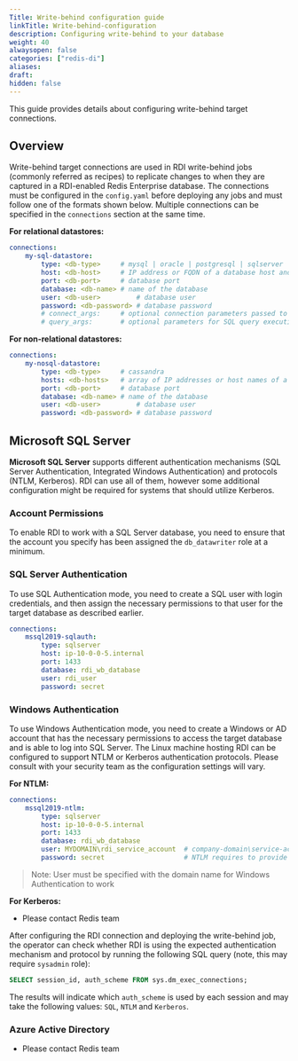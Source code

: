 ```yaml
---
Title: Write-behind configuration guide
linkTitle: Write-behind-configuration
description: Configuring write-behind to your database
weight: 40
alwaysopen: false
categories: ["redis-di"]
aliases: 
draft: 
hidden: false
---
```


This guide provides details about configuring write-behind target connections.

## Overview
Write-behind target connections are used in RDI write-behind jobs (commonly referred as recipes) to replicate changes to when they are captured in a RDI-enabled Redis Enterprise database. The connections must be configured in the `config.yaml` before deploying any jobs and must follow one of the formats shown below. Multiple connections can be specified in the `connections` section at the same time.

**For relational datastores:**
```yaml
connections:
    my-sql-datastore:
        type: <db-type>     # mysql | oracle | postgresql | sqlserver
        host: <db-host>     # IP address or FQDN of a database host and instance
        port: <db-port>     # database port
        database: <db-name> # name of the database
        user: <db-user>         # database user
        password: <db-password> # database password
        # connect_args:     # optional connection parameters passed to the driver - these are driver specific
        # query_args:       # optional parameters for SQL query execution - typically not required for RDI operation
```

**For non-relational datastores:**
```yaml
connections:
    my-nosql-datastore:
        type: <db-type>     # cassandra
        hosts: <db-hosts>   # array of IP addresses or host names of a datastore nodes
        port: <db-port>     # database port
        database: <db-name> # name of the database
        user: <db-user>         # database user
        password: <db-password> # database password
```

## Microsoft SQL Server

**Microsoft SQL Server** supports different authentication mechanisms (SQL Server Authentication, Integrated Windows Authentication) and protocols (NTLM,  Kerberos). RDI can use all of them, however some additional configuration might be required for systems that should utilize Kerberos.

### Account Permissions

To enable RDI to work with a SQL Server database, you need to ensure that the account you specify has been assigned the `db_datawriter` role at a minimum.

### SQL Server Authentication

To use SQL Authentication mode, you need to create a SQL user with login credentials, and then assign the necessary permissions to that user for the target database as described earlier.

```yaml
connections:
    mssql2019-sqlauth:
        type: sqlserver
        host: ip-10-0-0-5.internal
        port: 1433
        database: rdi_wb_database
        user: rdi_user
        password: secret
```

### Windows Authentication

To use Windows Authentication mode, you need to create a Windows or AD account that has the necessary permissions to access the target database and is able to log into SQL Server. The Linux machine hosting RDI can be configured to support NTLM or Kerberos authentication protocols. Please consult with your security team as the configuration settings will vary.

**For NTLM:**
```yaml
connections:
    mssql2019-ntlm:
        type: sqlserver
        host: ip-10-0-0-5.internal
        port: 1433
        database: rdi_wb_database
        user: MYDOMAIN\rdi_service_account  # company-domain\service-account
        password: secret                    # NTLM requires to provide a password
```

> Note: User must be specified with the domain name for Windows Authentication to work

**For Kerberos:**

* Please contact Redis team

After configuring the RDI connection and deploying the write-behind job, the operator can check whether RDI is using the expected authentication mechanism and protocol by running the following SQL query (note, this may require `sysadmin` role):

```sql
SELECT session_id, auth_scheme FROM sys.dm_exec_connections;
```

The results will indicate which `auth_scheme` is used by each session and may take the following values: `SQL`, `NTLM` and `Kerberos`.

### Azure Active Directory

* Please contact Redis team